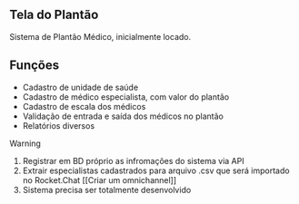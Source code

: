## Tela do Plantão

Sistema de Plantão Médico, inicialmente locado.

## Funções
- Cadastro de unidade de saúde
- Cadastro de médico especialista, com valor do plantão
- Cadastro de escala dos médicos
- Validação de entrada e saída dos médicos no plantão
- Relatórios diversos 

>[!WARNING]
 1. Registrar em BD próprio as infromações do sistema via API
 1. Extrair especialistas cadastrados para arquivo .csv que será importado no Rocket.Chat [[Criar um omnichannel]]
 1. Sistema precisa ser totalmente desenvolvido




